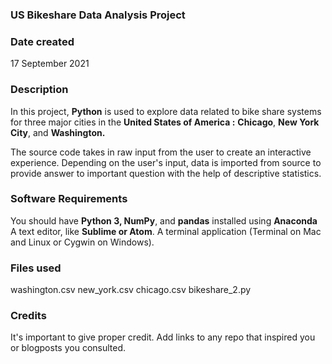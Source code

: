 ### US Bikeshare Data Analysis Project

### Date created
17 September 2021

### Description
In this project, **Python** is used to explore data related to bike share systems for three major cities in the **United States of America :**  **Chicago**, **New York City**, and **Washington.**

The source code takes in raw input from the user to create an interactive experience.
Depending on the user's input, data is imported from source to provide answer to important question with the help of descriptive statistics.

### Software Requirements 
You should have **Python 3, NumPy**, and **pandas** installed using **Anaconda**
A text editor, like **Sublime or Atom**.
A terminal application (Terminal on Mac and Linux or Cygwin on Windows).

### Files used
washington.csv
new_york.csv
chicago.csv
bikeshare_2.py


### Credits
It's important to give proper credit. Add links to any repo that inspired you or blogposts you consulted.


